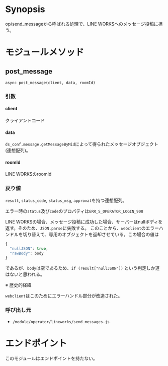 # Synopsis

op/send_messageから呼ばれる処理で、LINE WORKSへのメッセージ投稿に担う。

# モジュールメソッド

## post\_message

```
async post_message(client, data, roomId)
```

### 引数

#### client

クライアントコード

#### data

`ds_conf.message.getMessageByMid`によって得られたメッセージオブジェクト(連想配列)。

#### roomId

LINE WORKSのroomId

### 戻り値

`result`, `status_code`, `status_msg`, `approval`を持つ連想配列。

エラー時の`status`及び`code`のプロパティは`ERR_S_OPERATOR_LOGIN_908`

LINE WORKSの場合、メッセージ投稿に成功した場合、サーバーはnullボディを返す。そのため、`JSON.parse`に失敗する。
このことから、`webclient`のエラーハンドルを切り替えて、専用のオブジェクトを返却させている。この場合の値は

```javascript
{
  "nullJSON": true,
  "rawBody": body
}
```

であるが、`body`は空であるため、`if (result["nullJSON"])` という判定しか道はないと思われる。

※ 歴史的経緯

`webclient`はこのためにエラーハンドル部分が改造された。

### 呼び出し元

* `/module/operator/lineworks/send_messages.js`

# エンドポイント

このモジュールはエンドポイントを持たない。